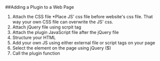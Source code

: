 ##Adding a Plugin to a Web Page

1. Attach the CSS file
  *Place JS' css file before website's css file. That way your own CSS file can overwrite the JS' css.
2. Attach jQuery file using scrpit tag
3. Attach the plugin JavaScript file after the jQuery file
4. Structure your HTML
5. Add your own JS using either external file or script tags on your page
6. Select the element on the page using jQuery ($)
7. Call the plugin function
